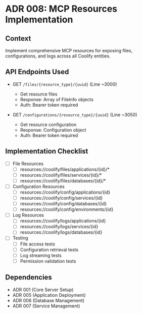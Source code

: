 # ADR 008: MCP Resources Implementation

## Context
Implement comprehensive MCP resources for exposing files, configurations, and logs across all Coolify entities.

## API Endpoints Used
- GET `/files/{resource_type}/{uuid}` (Line ~3000)
  - Get resource files
  - Response: Array of FileInfo objects
  - Auth: Bearer token required

- GET `/configurations/{resource_type}/{uuid}` (Line ~3050)
  - Get resource configuration
  - Response: Configuration object
  - Auth: Bearer token required

## Implementation Checklist
- [ ] File Resources
  - [ ] resources://coolify/files/applications/{id}/*
  - [ ] resources://coolify/files/services/{id}/*
  - [ ] resources://coolify/files/databases/{id}/*

- [ ] Configuration Resources
  - [ ] resources://coolify/config/applications/{id}
  - [ ] resources://coolify/config/services/{id}
  - [ ] resources://coolify/config/databases/{id}
  - [ ] resources://coolify/config/environments/{id}

- [ ] Log Resources
  - [ ] resources://coolify/logs/applications/{id}
  - [ ] resources://coolify/logs/services/{id}
  - [ ] resources://coolify/logs/databases/{id}

- [ ] Testing
  - [ ] File access tests
  - [ ] Configuration retrieval tests
  - [ ] Log streaming tests
  - [ ] Permission validation tests

## Dependencies
- ADR 001 (Core Server Setup)
- ADR 005 (Application Deployment)
- ADR 006 (Database Management)
- ADR 007 (Service Management) 